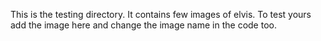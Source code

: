 This is the testing directory. It contains few images of elvis. To test yours add the image here and change the image name in the code too.
